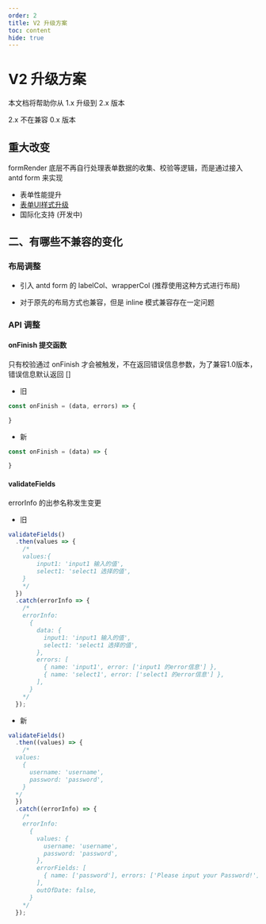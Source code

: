 ```yaml
---
order: 2
title: V2 升级方案
toc: content
hide: true
---
```

# V2 升级方案
本文档将帮助你从 1.x 升级到 2.x 版本

2.x 不在兼容 0.x 版本

## 重大改变
formRender 底层不再自行处理表单数据的收集、校验等逻辑，而是通过接入 antd form 来实现

- 表单性能提升
- [表单UI样式升级](/form-render/disaply/row)
- 国际化支持 (开发中)

## 二、有哪些不兼容的变化
### 布局调整
- 引入 antd form 的 labelCol、wrapperCol (推荐使用这种方式进行布局)

- 对于原先的布局方式也兼容，但是 inline 模式兼容存在一定问题


### API 调整
#### onFinish 提交函数
只有校验通过 onFinish 才会被触发，不在返回错误信息参数，为了兼容1.0版本，错误信息默认返回 []

- 旧
```js
const onFinish = (data, errors) => {

}
```
- 新
```js
const onFinish = (data) => {

}
```

#### validateFields
errorInfo 的出参名称发生变更

- 旧
```js
validateFields()
  .then(values => {
    /*
    values:{
        input1: 'input1 输入的值',
        select1: 'select1 选择的值',
    }
    */
  })
  .catch(errorInfo => {
    /*
    errorInfo:
      {
        data: {
          input1: 'input1 输入的值',
          select1: 'select1 选择的值',
        },
        errors: [
          { name: 'input1', error: ['input1 的error信息'] },
          { name: 'select1', error: ['select1 的error信息'] },
        ],
      }
    */
  });
```

- 新
```js
validateFields()
  .then((values) => {
    /*
  values:
    {
      username: 'username',
      password: 'password',
    }
  */
  })
  .catch((errorInfo) => {
    /*
    errorInfo:
      {
        values: {
          username: 'username',
          password: 'password',
        },
        errorFields: [
          { name: ['password'], errors: ['Please input your Password!'] },
        ],
        outOfDate: false,
      }
    */
  });
```